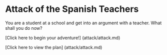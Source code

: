 # Attack of the Spanish Teachers

You are a student at a school and get into an argument with a teacher. What shall you do now?

[Click here to begin your adventure!] (attack/attack.md)

[Click here to view the plan] (attack/attack.md)